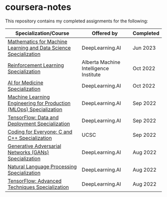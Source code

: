 # coursera-notes

This repository contains my completed assignments for the following:

| Specialization/Course | Offered by | Completed |
| --------------------- | ---------- | --------- |
| [Mathematics for Machine Learning and Data Science Specialization](./Maths) | DeepLearning.AI | Jun 2023 |
| [Reinforcement Learning Specialization](./RL/) | Alberta Machine Intelligence Institute | Oct 2022 |
| [AI for Medicine Specialization](./Med/) | DeepLearning.AI | Oct 2022 |
| [Machine Learning Engineering for Production (MLOps) Specialization](./MLOps/) | DeepLearning.AI | Sep 2022 |
| [TensorFlow: Data and Deployment Specialization](./Tensorflow2/) | DeepLearning.AI | Sep 2022 |
| [Coding for Everyone: C and C++ Specialization](./cprog/) | UCSC | Sep 2022 |
| [Generative Adversarial Networks (GANs) Specialization](./GAN/) | DeepLearning.AI | Aug 2022 |
| [Natural Language Processing Specialization](./NLP) | DeepLearning.AI | Aug 2022 |
| [TensorFlow: Advanced Techniques Specialization](./Tensorflow/) | DeepLearning.AI | Aug 2022 |
